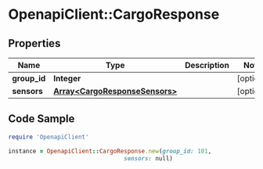 # OpenapiClient::CargoResponse

## Properties
Name | Type | Description | Notes
------------ | ------------- | ------------- | -------------
**group_id** | **Integer** |  | [optional] 
**sensors** | [**Array&lt;CargoResponseSensors&gt;**](CargoResponseSensors.md) |  | [optional] 

## Code Sample

```ruby
require 'OpenapiClient'

instance = OpenapiClient::CargoResponse.new(group_id: 101,
                                 sensors: null)
```


